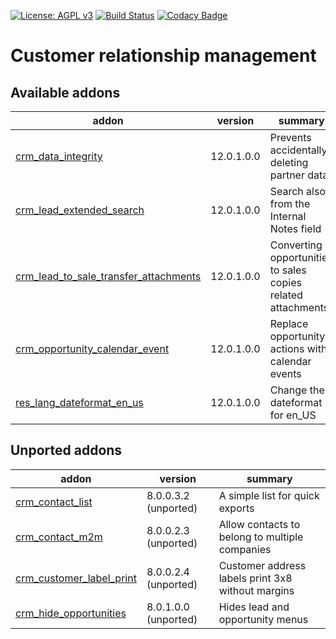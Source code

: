 [![License: AGPL v3](https://img.shields.io/badge/License-AGPL%20v3-blue.svg)](https://www.gnu.org/licenses/agpl-3.0)
[![Build Status](https://travis-ci.org/Tawasta/crm.svg?branch=10.0)](https://travis-ci.org/Tawasta/crm)
[![Codacy Badge](https://api.codacy.com/project/badge/Grade/16d209e3574f4d9a8d1eeb7a5edc1e88)](https://www.codacy.com/app/Tawasta/crm?utm_source=github.com&amp;utm_medium=referral&amp;utm_content=Tawasta/crm&amp;utm_campaign=Badge_Grade)

Customer relationship management
================================

[//]: # (addons)

Available addons
----------------
addon | version | summary
--- | --- | ---
[crm_data_integrity](crm_data_integrity/) | 12.0.1.0.0 | Prevents accidentally deleting partner data
[crm_lead_extended_search](crm_lead_extended_search/) | 12.0.1.0.0 | Search also from the Internal Notes field
[crm_lead_to_sale_transfer_attachments](crm_lead_to_sale_transfer_attachments/) | 12.0.1.0.0 | Converting opportunities to sales copies related attachments
[crm_opportunity_calendar_event](crm_opportunity_calendar_event/) | 12.0.1.0.0 | Replace opportunity actions with calendar events
[res_lang_dateformat_en_us](res_lang_dateformat_en_us/) | 12.0.1.0.0 | Change the dateformat for en_US


Unported addons
---------------
addon | version | summary
--- | --- | ---
[crm_contact_list](crm_contact_list/) | 8.0.0.3.2 (unported) | A simple list for quick exports
[crm_contact_m2m](crm_contact_m2m/) | 8.0.0.2.3 (unported) | Allow contacts to belong to multiple companies
[crm_customer_label_print](crm_customer_label_print/) | 8.0.0.2.4 (unported) | Customer address labels print 3x8 without margins
[crm_hide_opportunities](crm_hide_opportunities/) | 8.0.1.0.0 (unported) | Hides lead and opportunity menus

[//]: # (end addons)
